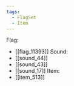 ```yaml
---
tags:
  - FlagSet
  - Item
---
```

Flag:
- [[flag_11393]]
Sound:
- [[sound_44]]
- [[sound_43]]
- [[sound_17]]
Item:
- [[item_513]]
